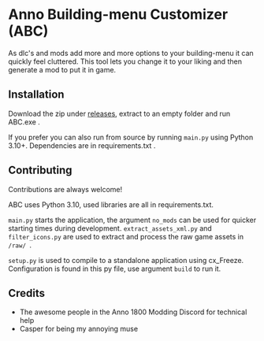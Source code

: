 
# Anno Building-menu Customizer (ABC)

As dlc's and mods add more and more options to your building-menu it can quickly feel cluttered. This tool lets you change it to your liking and then generate a mod to put it in game.


## Installation

Download the zip under [releases](https://github.com/AsciiBunny/AnnoBuildingmenuCustomizer/releases), extract to an empty folder and run ABC.exe . 

If you prefer you can also run from source by running `main.py` using Python 3.10+. Dependencies are in requirements.txt .
    
## Contributing

Contributions are always welcome!

ABC uses Python 3.10, used libraries are all in requirements.txt.

`main.py` starts the application, the argument `no_mods` can be used for quicker starting times during development. `extract_assets_xml.py` and `filter_icons.py` are used to extract and process the raw game assets in `/raw/ `.

`setup.py` is used to compile to a standalone application using cx_Freeze. Configuration is found in this py file, use argument `build` to run it.


## Credits

 - The awesome people in the Anno 1800 Modding Discord for technical help
 - Casper for being my annoying muse

